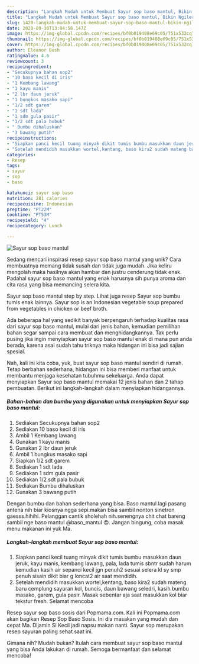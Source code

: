 ```yaml
---
description: "Langkah Mudah untuk Membuat Sayur sop baso mantul, Bikin Ngiler"
title: "Langkah Mudah untuk Membuat Sayur sop baso mantul, Bikin Ngiler"
slug: 1420-langkah-mudah-untuk-membuat-sayur-sop-baso-mantul-bikin-ngiler
date: 2020-09-30T13:04:58.147Z
image: https://img-global.cpcdn.com/recipes/bf0b019408e69c05/751x532cq70/sayur-sop-baso-mantul-foto-resep-utama.jpg
thumbnail: https://img-global.cpcdn.com/recipes/bf0b019408e69c05/751x532cq70/sayur-sop-baso-mantul-foto-resep-utama.jpg
cover: https://img-global.cpcdn.com/recipes/bf0b019408e69c05/751x532cq70/sayur-sop-baso-mantul-foto-resep-utama.jpg
author: Eleanor Bush
ratingvalue: 4.6
reviewcount: 3
recipeingredient:
- "Secukupnya bahan sop2"
- "10 baso kecil di iris"
- "1 Kembang lawang"
- "1 kayu manis"
- "2 lbr daun jeruk"
- "1 bungkus masako sapi"
- "1/2 sdt garem"
- "1 sdt lada"
- "1 sdm gula pasir"
- "1/2 sdt pala bubuk"
- " Bumbu dihaluskan"
- "3 bawang putih"
recipeinstructions:
- "Siapkan panci kecil tuang minyak dikit tumis bumbu masukkan daun jeruk, kayu manis, kembang lawang, pala, lada tumis sbntr sudah harum kemudian kasih air sepanci kecil jgn penuh2 sesuai selera kl sy smp penuh sisain dikit biar g loncat2 air saat mendidih."
- "Setelah mendidih masukkan wortel,kentang, baso kira2 sudah mateng baru cemplung sayuran kol, buncis, daun bawang seledri, kasih bumbu masako, garem, gula pasir. Masak sebentar aja saat masukkan kol biar tekstur fresh. Selamat mencoba"
categories:
- Resep
tags:
- sayur
- sop
- baso

katakunci: sayur sop baso 
nutrition: 281 calories
recipecuisine: Indonesian
preptime: "PT22M"
cooktime: "PT53M"
recipeyield: "4"
recipecategory: Lunch

---
```



![Sayur sop baso mantul](https://img-global.cpcdn.com/recipes/bf0b019408e69c05/751x532cq70/sayur-sop-baso-mantul-foto-resep-utama.jpg)

Sedang mencari inspirasi resep sayur sop baso mantul yang unik? Cara membuatnya memang tidak susah dan tidak juga mudah. Jika keliru mengolah maka hasilnya akan hambar dan justru cenderung tidak enak. Padahal sayur sop baso mantul yang enak harusnya sih punya aroma dan cita rasa yang bisa memancing selera kita.

Sayur sop baso mantul step by step. Lihat juga resep Sayur sop bumbu tumis enak lainnya. Sayur sop is an Indonesian vegetable soup prepared from vegetables in chicken or beef broth.

Ada beberapa hal yang sedikit banyak berpengaruh terhadap kualitas rasa dari sayur sop baso mantul, mulai dari jenis bahan, kemudian pemilihan bahan segar sampai cara membuat dan menghidangkannya. Tak perlu pusing jika ingin menyiapkan sayur sop baso mantul enak di mana pun anda berada, karena asal sudah tahu triknya maka hidangan ini bisa jadi sajian spesial.


Nah, kali ini kita coba, yuk, buat sayur sop baso mantul sendiri di rumah. Tetap berbahan sederhana, hidangan ini bisa memberi manfaat untuk membantu menjaga kesehatan tubuhmu sekeluarga. Anda dapat menyiapkan Sayur sop baso mantul memakai 12 jenis bahan dan 2 tahap pembuatan. Berikut ini langkah-langkah dalam menyiapkan hidangannya.

<!--inarticleads1-->

##### Bahan-bahan dan bumbu yang digunakan untuk menyiapkan Sayur sop baso mantul:

1. Sediakan Secukupnya bahan sop2
1. Sediakan 10 baso kecil di iris
1. Ambil 1 Kembang lawang
1. Gunakan 1 kayu manis
1. Gunakan 2 lbr daun jeruk
1. Ambil 1 bungkus masako sapi
1. Siapkan 1/2 sdt garem
1. Sediakan 1 sdt lada
1. Sediakan 1 sdm gula pasir
1. Sediakan 1/2 sdt pala bubuk
1. Sediakan  Bumbu dihaluskan
1. Gunakan 3 bawang putih


Dengan bumbu dan bahan sederhana yang bisa. Baso mantul lagi pasang antena nih biar kiosnya ngga sepi.makan bisa sambil nonton sinetron gaesss.hihihi. Pelanggan cantik sholehah nih.senengnya chit chat bareng sambil nge baso mantul @baso_mantul 😍. Jangan bingung, coba masak menu makanan ini yuk Ma. 

<!--inarticleads2-->

##### Langkah-langkah membuat Sayur sop baso mantul:

1. Siapkan panci kecil tuang minyak dikit tumis bumbu masukkan daun jeruk, kayu manis, kembang lawang, pala, lada tumis sbntr sudah harum kemudian kasih air sepanci kecil jgn penuh2 sesuai selera kl sy smp penuh sisain dikit biar g loncat2 air saat mendidih.
1. Setelah mendidih masukkan wortel,kentang, baso kira2 sudah mateng baru cemplung sayuran kol, buncis, daun bawang seledri, kasih bumbu masako, garem, gula pasir. Masak sebentar aja saat masukkan kol biar tekstur fresh. Selamat mencoba


Resep sayur sop baso sosis dari Popmama.com. Kali ini Popmama.com akan bagikan Resep Sop Baso Sosis. Ini dia masakan yang mudah dan cepat Ma. Dijamin Si Kecil jadi napsu makan nanti. Sayur sop merupakan resep sayuran paling sehat saat ini. 

Gimana nih? Mudah bukan? Itulah cara membuat sayur sop baso mantul yang bisa Anda lakukan di rumah. Semoga bermanfaat dan selamat mencoba!
